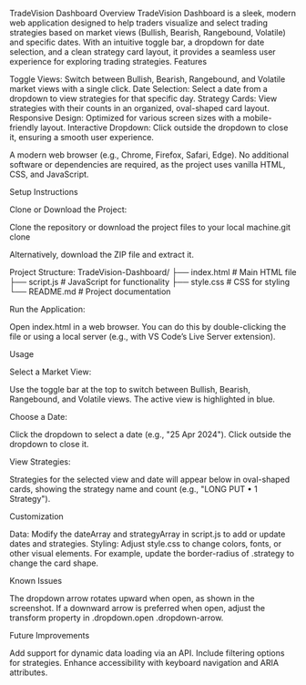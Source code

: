 TradeVision Dashboard
Overview
TradeVision Dashboard is a sleek, modern web application designed to help traders visualize and select trading strategies based on market views (Bullish, Bearish, Rangebound, Volatile) and specific dates. With an intuitive toggle bar, a dropdown for date selection, and a clean strategy card layout, it provides a seamless user experience for exploring trading strategies.
Features

Toggle Views: Switch between Bullish, Bearish, Rangebound, and Volatile market views with a single click.
Date Selection: Select a date from a dropdown to view strategies for that specific day.
Strategy Cards: View strategies with their counts in an organized, oval-shaped card layout.
Responsive Design: Optimized for various screen sizes with a mobile-friendly layout.
Interactive Dropdown: Click outside the dropdown to close it, ensuring a smooth user experience.


A modern web browser (e.g., Chrome, Firefox, Safari, Edge).
No additional software or dependencies are required, as the project uses vanilla HTML, CSS, and JavaScript.

Setup Instructions

Clone or Download the Project:

Clone the repository or download the project files to your local machine.git clone <repository-url>


Alternatively, download the ZIP file and extract it.


Project Structure:
TradeVision-Dashboard/
├── index.html      # Main HTML file
├── script.js       # JavaScript for functionality
├── style.css       # CSS for styling
└── README.md       # Project documentation


Run the Application:

Open index.html in a web browser. You can do this by double-clicking the file or using a local server (e.g., with VS Code’s Live Server extension).



Usage

Select a Market View:

Use the toggle bar at the top to switch between Bullish, Bearish, Rangebound, and Volatile views. The active view is highlighted in blue.


Choose a Date:

Click the dropdown to select a date (e.g., "25 Apr 2024"). Click outside the dropdown to close it.


View Strategies:

Strategies for the selected view and date will appear below in oval-shaped cards, showing the strategy name and count (e.g., "LONG PUT • 1 Strategy").



Customization

Data: Modify the dateArray and strategyArray in script.js to add or update dates and strategies.
Styling: Adjust style.css to change colors, fonts, or other visual elements. For example, update the border-radius of .strategy to change the card shape.

Known Issues

The dropdown arrow rotates upward when open, as shown in the screenshot. If a downward arrow is preferred when open, adjust the transform property in .dropdown.open .dropdown-arrow.

Future Improvements

Add support for dynamic data loading via an API.
Include filtering options for strategies.
Enhance accessibility with keyboard navigation and ARIA attributes.

